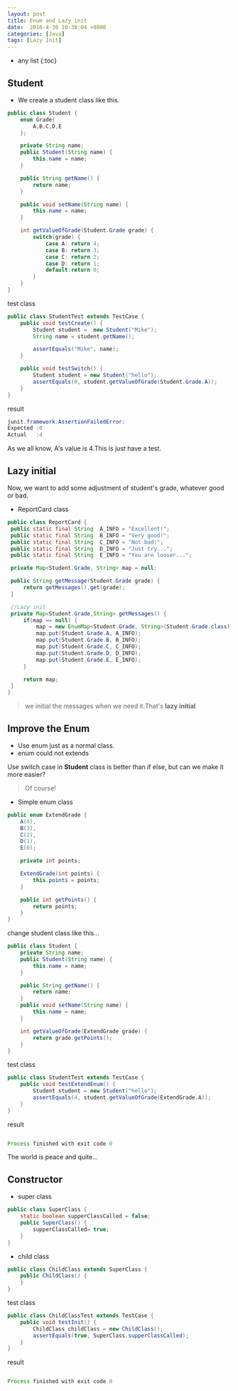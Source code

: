```yaml
---
layout: post
title: Enum and Lazy init
date:  2016-4-30 10:38:04 +0800
categories: [Java]
tags: [Lazy Init]
---
```


* any list
{:toc}

## Student

- We create a student class like this.

```java
public class Student {
    enum Grade{
        A,B,C,D,E
    };

    private String name;
    public Student(String name) {
        this.name = name;
    }

    public String getName() {
        return name;
    }

    public void setName(String name) {
        this.name = name;
    }

    int getValueOfGrade(Student.Grade grade) {
        switch(grade) {
            case A: return 4;
            case B: return 3;
            case C: return 2;
            case D: return 1;
            default:return 0;
        }
    }
}
```

test class

```java
public class StudentTest extends TestCase {
    public void testCreate() {
        Student student =  new Student("Mike");
        String name = student.getName();

        assertEquals("Mike", name);
    }

    public void testSwitch() {
        Student student = new Student("hello");
        assertEquals(0, student.getValueOfGrade(Student.Grade.A));
    }
}
```

result

```java
junit.framework.AssertionFailedError:
Expected :0
Actual   :4
```

As we all know, A's value is 4.This is just have a test.

## Lazy initial

Now, we want to add some adjustment of student's grade, whatever good or bad.

- ReportCard class

```java
public class ReportCard {
 public static final String  A_INFO = "Excellent!";
 public static final String  B_INFO = "Very good!";
 public static final String  C_INFO = "Not bad!";
 public static final String  D_INFO = "Just try...";
 public static final String  E_INFO = "You are looser...";

 private Map<Student.Grade, String> map = null;

 public String getMessage(Student.Grade grade) {
     return getMessages().get(grade);
 }

 //Lazy init
 private Map<Student.Grade,String> getMessages() {
     if(map == null) {
         map = new EnumMap<Student.Grade, String>(Student.Grade.class);
         map.put(Student.Grade.A, A_INFO);
         map.put(Student.Grade.B, B_INFO);
         map.put(Student.Grade.C, C_INFO);
         map.put(Student.Grade.D, D_INFO);
         map.put(Student.Grade.E, E_INFO);
     }

     return map;
 }
}
```

> we initial the messages when we need it.That's **lazy initial**

## Improve the Enum

- Use enum just as a normal class.
- enum could not extends

Use switch case in **Student** class is better than if else, but can we make it more easier?

> Of course!

- Simple enum class

```java
public enum ExtendGrade {
    A(4),
    B(3),
    C(2),
    D(1),
    E(0);

    private int points;

    ExtendGrade(int points) {
        this.points = points;
    }

    public int getPoints() {
        return points;
    }
}
```

change student class like this...

```java
public class Student {
    private String name;
    public Student(String name) {
        this.name = name;
    }

    public String getName() {
        return name;
    }
    public void setName(String name) {
        this.name = name;
    }

    int getValueOfGrade(ExtendGrade grade) {
        return grade.getPoints();
    }
}
```

test class

```java
public class StudentTest extends TestCase {
    public void testExtendEnum() {
        Student student = new Student("hello");
        assertEquals(4, student.getValueOfGrade(ExtendGrade.A));
    }
}
```

result

```java

Process finished with exit code 0
```

The world is peace and quite...

## Constructor

- super class

```java
public class SuperClass {
    static boolean supperClassCalled = false;
    public SuperClass() {
        supperClassCalled= true;
    }
}
```

- child class

```java
public class ChildClass extends SuperClass {
    public ChildClass() {
    }
}
```

test class

```java
public class ChildClassTest extends TestCase {
    public void testInit() {
        ChildClass childClass = new ChildClass();
        assertEquals(true, SuperClass.supperClassCalled);
    }
}
```

result

```java

Process finished with exit code 0
```




